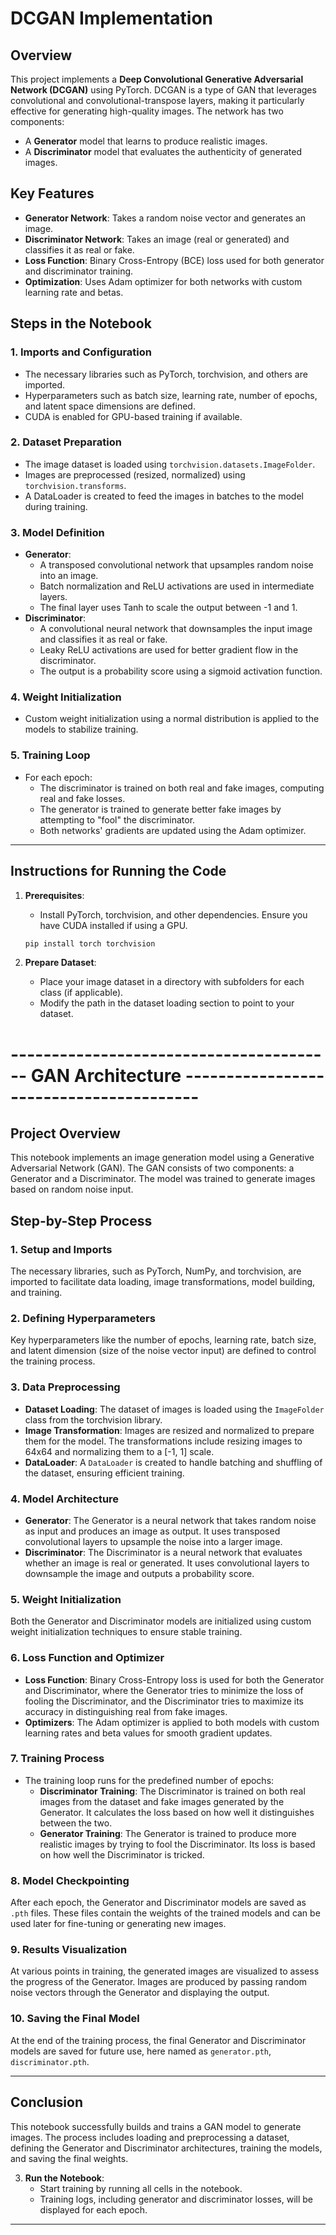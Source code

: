 # DCGAN Implementation

## Overview
This project implements a **Deep Convolutional Generative Adversarial Network (DCGAN)** using PyTorch. DCGAN is a type of GAN that leverages convolutional and convolutional-transpose layers, making it particularly effective for generating high-quality images. The network has two components:
- A **Generator** model that learns to produce realistic images.
- A **Discriminator** model that evaluates the authenticity of generated images.

## Key Features
- **Generator Network**: Takes a random noise vector and generates an image.
- **Discriminator Network**: Takes an image (real or generated) and classifies it as real or fake.
- **Loss Function**: Binary Cross-Entropy (BCE) loss used for both generator and discriminator training.
- **Optimization**: Uses Adam optimizer for both networks with custom learning rate and betas.

## Steps in the Notebook

### 1. **Imports and Configuration**
- The necessary libraries such as PyTorch, torchvision, and others are imported.
- Hyperparameters such as batch size, learning rate, number of epochs, and latent space dimensions are defined.
- CUDA is enabled for GPU-based training if available.

### 2. **Dataset Preparation**
- The image dataset is loaded using `torchvision.datasets.ImageFolder`.
- Images are preprocessed (resized, normalized) using `torchvision.transforms`.
- A DataLoader is created to feed the images in batches to the model during training.

### 3. **Model Definition**
- **Generator**: 
  - A transposed convolutional network that upsamples random noise into an image.
  - Batch normalization and ReLU activations are used in intermediate layers.
  - The final layer uses Tanh to scale the output between -1 and 1.
- **Discriminator**:
  - A convolutional neural network that downsamples the input image and classifies it as real or fake.
  - Leaky ReLU activations are used for better gradient flow in the discriminator.
  - The output is a probability score using a sigmoid activation function.

### 4. **Weight Initialization**
- Custom weight initialization using a normal distribution is applied to the models to stabilize training.

### 5. **Training Loop**
- For each epoch:
  - The discriminator is trained on both real and fake images, computing real and fake losses.
  - The generator is trained to generate better fake images by attempting to "fool" the discriminator.
  - Both networks' gradients are updated using the Adam optimizer.
  
---

## Instructions for Running the Code

1. **Prerequisites**:
   - Install PyTorch, torchvision, and other dependencies. Ensure you have CUDA installed if using a GPU.

   ```bash
   pip install torch torchvision
   ```

2. **Prepare Dataset**:
   - Place your image dataset in a directory with subfolders for each class (if applicable).
   - Modify the path in the dataset loading section to point to your dataset.


# ----------------------------------------  GAN Architecture ---------------------------------------- #

## Project Overview

This notebook implements an image generation model using a Generative Adversarial Network (GAN). The GAN consists of two components: a Generator and a Discriminator. The model was trained to generate images based on random noise input.

## Step-by-Step Process

### 1. **Setup and Imports**
The necessary libraries, such as PyTorch, NumPy, and torchvision, are imported to facilitate data loading, image transformations, model building, and training.

### 2. **Defining Hyperparameters**
Key hyperparameters like the number of epochs, learning rate, batch size, and latent dimension (size of the noise vector input) are defined to control the training process.

### 3. **Data Preprocessing**
- **Dataset Loading**: The dataset of images is loaded using the `ImageFolder` class from the torchvision library.
- **Image Transformation**: Images are resized and normalized to prepare them for the model. The transformations include resizing images to 64x64 and normalizing them to a [-1, 1] scale.
- **DataLoader**: A `DataLoader` is created to handle batching and shuffling of the dataset, ensuring efficient training.

### 4. **Model Architecture**
- **Generator**: The Generator is a neural network that takes random noise as input and produces an image as output. It uses transposed convolutional layers to upsample the noise into a larger image.
- **Discriminator**: The Discriminator is a neural network that evaluates whether an image is real or generated. It uses convolutional layers to downsample the image and outputs a probability score.

### 5. **Weight Initialization**
Both the Generator and Discriminator models are initialized using custom weight initialization techniques to ensure stable training.

### 6. **Loss Function and Optimizer**
- **Loss Function**: Binary Cross-Entropy loss is used for both the Generator and Discriminator, where the Generator tries to minimize the loss of fooling the Discriminator, and the Discriminator tries to maximize its accuracy in distinguishing real from fake images.
- **Optimizers**: The Adam optimizer is applied to both models with custom learning rates and beta values for smooth gradient updates.

### 7. **Training Process**
- The training loop runs for the predefined number of epochs:
  - **Discriminator Training**: The Discriminator is trained on both real images from the dataset and fake images generated by the Generator. It calculates the loss based on how well it distinguishes between the two.
  - **Generator Training**: The Generator is trained to produce more realistic images by trying to fool the Discriminator. Its loss is based on how well the Discriminator is tricked.
  
### 8. **Model Checkpointing**
After each epoch, the Generator and Discriminator models are saved as `.pth` files. These files contain the weights of the trained models and can be used later for fine-tuning or generating new images.

### 9. **Results Visualization**
At various points in training, the generated images are visualized to assess the progress of the Generator. Images are produced by passing random noise vectors through the Generator and displaying the output.

### 10. **Saving the Final Model**
At the end of the training process, the final Generator and Discriminator models are saved for future use, here named as `generator.pth`, `discriminator.pth`.

---

## Conclusion

This notebook successfully builds and trains a GAN model to generate images. The process includes loading and preprocessing a dataset, defining the Generator and Discriminator architectures, training the models, and saving the final weights.

3. **Run the Notebook**:
   - Start training by running all cells in the notebook.
   - Training logs, including generator and discriminator losses, will be displayed for each epoch.
   
---
